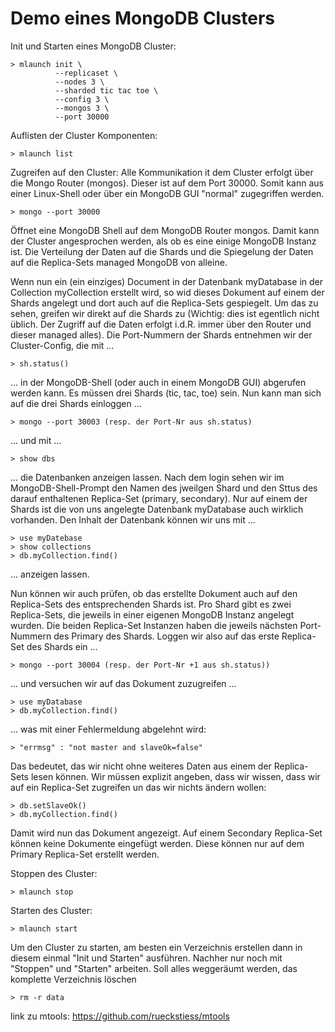 # Demo eines MongoDB Clusters

Init und Starten eines MongoDB Cluster: 

    > mlaunch init \
              --replicaset \
              --nodes 3 \
              --sharded tic tac toe \
              --config 3 \
              --mongos 3 \
              --port 30000 


Auflisten der Cluster Komponenten: 

    > mlaunch list


Zugreifen auf den Cluster: Alle Kommunikation it dem Cluster erfolgt über die 
Mongo Router (mongos). Dieser ist auf dem Port 30000. Somit kann aus einer
Linux-Shell oder über ein MongoDB GUI "normal" zugegriffen werden. 

    > mongo --port 30000

Öffnet eine MongoDB Shell auf dem MongoDB Router mongos. Damit kann der Cluster 
angesprochen werden, als ob es eine einige MongoDB Instanz ist. Die Verteilung der
Daten auf die Shards und die Spiegelung der Daten auf die Replica-Sets managed
MongoDB von alleine.

Wenn nun ein (ein einziges) Document in der Datenbank myDatabase in der Collection myCollection erstellt wird, so wid dieses Dokument auf einem der Shards angelegt und 
dort auch auf die Replica-Sets gespiegelt. Um das zu sehen, greifen wir direkt auf die Shards zu (Wichtig: dies ist egentlich nicht üblich. Der Zugriff auf die Daten erfolgt i.d.R. immer über den Router und dieser managed alles). Die Port-Nummern der Shards entnehmen wir der Cluster-Config, die mit ... 

    > sh.status()

... in der MongoDB-Shell (oder auch in einem MongoDB GUI) abgerufen werden kann. 
Es müssen drei Shards (tic, tac, toe) sein. Nun kann man sich auf die drei Shards 
einloggen ...

    > mongo --port 30003 (resp. der Port-Nr aus sh.status)

... und mit ...

    > show dbs

... die Datenbanken anzeigen lassen. Nach dem login sehen wir im MongoDB-Shell-Prompt 
den Namen des jweilgen Shard und den Sttus des darauf enthaltenen Replica-Set (primary,
secondary). Nur auf einem der Shards ist die von uns angelegte Datenbank myDatabase auch
wirklich vorhanden. Den Inhalt der Datenbank können wir uns mit ...

    > use myDatebase
    > show collections
    > db.myCollection.find()

... anzeigen lassen. 

Nun können wir auch prüfen, ob das erstellte Dokument auch auf den Replica-Sets des 
entsprechenden Shards ist. Pro Shard gibt es zwei Replica-Sets, die jeweils in einer
eigenen MongoDB Instanz angelegt wurden. Die beiden Replica-Set Instanzen haben die 
jeweils nächsten Port-Nummern des Primary des Shards. Loggen wir also auf das erste
Replica-Set des Shards ein ...

    > mongo --port 30004 (resp. der Port-Nr +1 aus sh.status))

... und versuchen wir auf das Dokument zuzugreifen ...

    > use myDatabase
    > db.myCollection.find()

... was mit einer Fehlermeldung abgelehnt wird:

    > "errmsg" : "not master and slaveOk=false"

Das bedeutet, das wir nicht ohne weiteres Daten aus einem der Replica-Sets lesen
können. Wir müssen explizit angeben, dass wir wissen, dass wir auf ein Replica-Set
zugreifen un das wir nichts ändern wollen:

    > db.setSlaveOk()
    > db.myCollection.find()

Damit wird nun das Dokument angezeigt. Auf einem Secondary Replica-Set können keine
Dokumente eingefügt werden. Diese können nur auf dem Primary Replica-Set erstellt werden. 


Stoppen des Cluster: 

    > mlaunch stop


Starten des Cluster: 

    > mlaunch start 


Um den Cluster zu starten, am besten ein Verzeichnis erstellen dann in diesem 
einmal "Init und Starten" ausführen. Nachher nur noch mit "Stoppen" und "Starten" 
arbeiten. Soll alles weggeräumt werden, das komplette Verzeichnis löschen

    > rm -r data


link zu mtools: https://github.com/rueckstiess/mtools 
